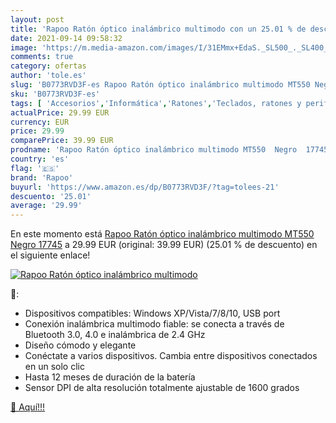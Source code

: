 ```yaml
---
layout: post
title: 'Rapoo Ratón óptico inalámbrico multimodo con un 25.01 % de descuento'
date: 2021-09-14 09:58:32
image: 'https://m.media-amazon.com/images/I/31EMmx+EdaS._SL500_._SL400_.jpg'
comments: true
category: ofertas
author: 'tole.es'
slug: 'B0773RVD3F-es Rapoo Ratón óptico inalámbrico multimodo MT550 Negro 17745'
sku: 'B0773RVD3F-es'
tags: [ 'Accesorios','Informática','Ratones','Teclados, ratones y periféricos de entrada','rapoo','ratón', ]
actualPrice: 29.99 EUR
currency: EUR
price: 29.99
comparePrice: 39.99 EUR
prodname: 'Rapoo Ratón óptico inalámbrico multimodo MT550  Negro  17745'
country: 'es'
flag: '🇪🇸'
brand: 'Rapoo'
buyurl: 'https://www.amazon.es/dp/B0773RVD3F/?tag=tolees-21'
descuento: '25.01'
average: '29.99'
---
```


En este momento está [Rapoo Ratón óptico inalámbrico multimodo MT550  Negro  17745](https://www.amazon.es/dp/B0773RVD3F/?tag=tolees-21) a 29.99 EUR (original: 39.99 EUR) (25.01 %  de descuento) en el siguiente enlace!

[![Rapoo Ratón óptico inalámbrico multimodo](https://m.media-amazon.com/images/I/31EMmx+EdaS._SL500_._SL400_.jpg)](https://www.amazon.es/dp/B0773RVD3F/?tag=tolees-21)

🔎:

- Dispositivos compatibles: Windows XP/Vista/7/8/10, USB port
- Conexión inalámbrica multimodo fiable: se conecta a través de Bluetooth 3.0, 4.0 e inalámbrica de 2.4 GHz
- Diseño cómodo y elegante
- Conéctate a varios dispositivos. Cambia entre dispositivos conectados en un solo clic
- Hasta 12 meses de duración de la batería
- Sensor DPI de alta resolución totalmente ajustable de 1600 grados

[🛒 Aquí!!!](https://www.amazon.es/dp/B0773RVD3F/?tag=tolees-21)
